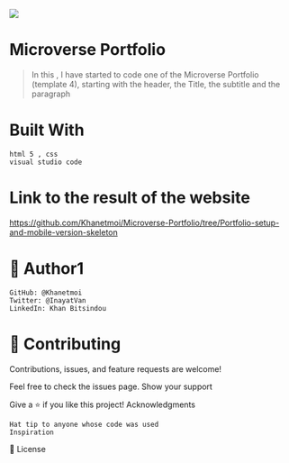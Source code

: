![](https://img.shields.io/badge/Microverse-blueviolet)

# Microverse Portfolio

> In this , I have started to code one of the Microverse Portfolio (template 4), starting with the header, the Title, the subtitle and the paragraph 


# Built With

    html 5 , css
    visual studio code
    
# Link to the result of the website
 https://github.com/Khanetmoi/Microverse-Portfolio/tree/Portfolio-setup-and-mobile-version-skeleton

# 👤 Author1

    GitHub: @Khanetmoi
    Twitter: @InayatVan
    LinkedIn: Khan Bitsindou



# 🤝 Contributing

Contributions, issues, and feature requests are welcome!

Feel free to check the issues page.
Show your support

Give a ⭐️ if you like this project!
Acknowledgments

    Hat tip to anyone whose code was used
    Inspiration
   

📝 License
